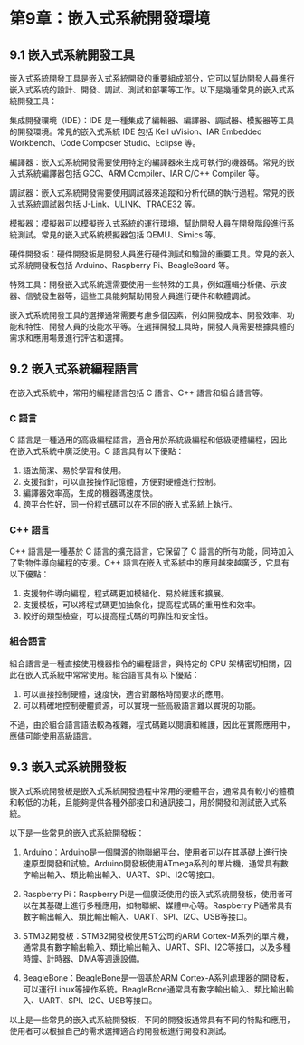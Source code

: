 # 第9章：嵌入式系統開發環境

## 9.1 嵌入式系統開發工具

嵌入式系統開發工具是嵌入式系統開發的重要組成部分，它可以幫助開發人員進行嵌入式系統的設計、開發、調試、測試和部署等工作。以下是幾種常見的嵌入式系統開發工具：

集成開發環境（IDE）：IDE 是一種集成了編輯器、編譯器、調試器、模擬器等工具的開發環境。常見的嵌入式系統 IDE 包括 Keil uVision、IAR Embedded Workbench、Code Composer Studio、Eclipse 等。

編譯器：嵌入式系統開發需要使用特定的編譯器來生成可執行的機器碼。常見的嵌入式系統編譯器包括 GCC、ARM Compiler、IAR C/C++ Compiler 等。

調試器：嵌入式系統開發需要使用調試器來追蹤和分析代碼的執行過程。常見的嵌入式系統調試器包括 J-Link、ULINK、TRACE32 等。

模擬器：模擬器可以模擬嵌入式系統的運行環境，幫助開發人員在開發階段進行系統測試。常見的嵌入式系統模擬器包括 QEMU、Simics 等。

硬件開發板：硬件開發板是開發人員進行硬件測試和驗證的重要工具。常見的嵌入式系統開發板包括 Arduino、Raspberry Pi、BeagleBoard 等。

特殊工具：開發嵌入式系統還需要使用一些特殊的工具，例如邏輯分析儀、示波器、信號發生器等，這些工具能夠幫助開發人員進行硬件和軟體調試。

嵌入式系統開發工具的選擇通常需要考慮多個因素，例如開發成本、開發效率、功能和特性、開發人員的技能水平等。在選擇開發工具時，開發人員需要根據具體的需求和應用場景進行評估和選擇。

## 9.2 嵌入式系統編程語言

在嵌入式系統中，常用的編程語言包括 C 語言、C++ 語言和組合語言等。

### C 語言

C 語言是一種通用的高級編程語言，適合用於系統級編程和低級硬體編程，因此在嵌入式系統中廣泛使用。C 語言具有以下優點：

1. 語法簡潔、易於學習和使用。
2. 支援指針，可以直接操作記憶體，方便對硬體進行控制。
3. 編譯器效率高，生成的機器碼速度快。
4. 跨平台性好，同一份程式碼可以在不同的嵌入式系統上執行。

### C++ 語言

C++ 語言是一種基於 C 語言的擴充語言，它保留了 C 語言的所有功能，同時加入了對物件導向編程的支援。C++ 語言在嵌入式系統中的應用越來越廣泛，它具有以下優點：

1. 支援物件導向編程，程式碼更加模組化、易於維護和擴展。
2. 支援模板，可以將程式碼更加抽象化，提高程式碼的重用性和效率。
3. 較好的類型檢查，可以提高程式碼的可靠性和安全性。

### 組合語言

組合語言是一種直接使用機器指令的編程語言，與特定的 CPU 架構密切相關，因此在嵌入式系統中常常使用。組合語言具有以下優點：

1. 可以直接控制硬體，速度快，適合對嚴格時間要求的應用。
2. 可以精確地控制硬體資源，可以實現一些高級語言難以實現的功能。

不過，由於組合語言語法較為複雜，程式碼難以閱讀和維護，因此在實際應用中，應儘可能使用高級語言。

## 9.3 嵌入式系統開發板

嵌入式系統開發板是嵌入式系統開發過程中常用的硬體平台，通常具有較小的體積和較低的功耗，且能夠提供各種外部接口和通訊接口，用於開發和測試嵌入式系統。

以下是一些常見的嵌入式系統開發板：

1. Arduino：Arduino是一個開源的物聯網平台，使用者可以在其基礎上進行快速原型開發和試驗。Arduino開發板使用ATmega系列的單片機，通常具有數字輸出輸入、類比輸出輸入、UART、SPI、I2C等接口。

2. Raspberry Pi：Raspberry Pi是一個廣泛使用的嵌入式系統開發板，使用者可以在其基礎上進行多種應用，如物聯網、媒體中心等。Raspberry Pi通常具有數字輸出輸入、類比輸出輸入、UART、SPI、I2C、USB等接口。

3. STM32開發板：STM32開發板使用ST公司的ARM Cortex-M系列的單片機，通常具有數字輸出輸入、類比輸出輸入、UART、SPI、I2C等接口，以及多種時鐘、計時器、DMA等週邊設備。

4. BeagleBone：BeagleBone是一個基於ARM Cortex-A系列處理器的開發板，可以運行Linux等操作系統。BeagleBone通常具有數字輸出輸入、類比輸出輸入、UART、SPI、I2C、USB等接口。

以上是一些常見的嵌入式系統開發板，不同的開發板通常具有不同的特點和應用，使用者可以根據自己的需求選擇適合的開發板進行開發和測試。

